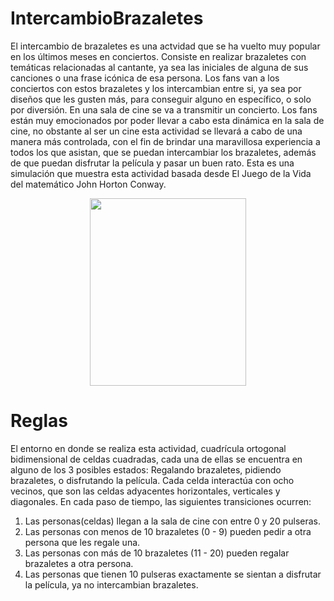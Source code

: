 # IntercambioBrazaletes

El intercambio de brazaletes es una actvidad que se ha vuelto muy popular en los últimos meses en conciertos. Consiste en realizar brazaletes con temáticas relacionadas al cantante, ya sea las iniciales de alguna de sus canciones o una frase icónica de esa persona. Los fans van a los conciertos con estos brazaletes y los intercambian entre si, ya sea por diseños que les gusten más, para conseguir alguno en específico, o solo por diversión.
En una sala de cine se va a transmitir un concierto. Los fans están muy emocionados por poder llevar a cabo esta dinámica en la sala de cine, no obstante al ser un cine esta actividad se llevará a cabo de una manera más controlada, con el fin de brindar una maravillosa experiencia a todos los que asistan, que se puedan intercambiar los brazaletes, además de que puedan disfrutar la película y pasar un buen rato. 
Esta es una simulación que muestra esta actividad basada desde El Juego de la Vida del matemático John Horton Conway. 

<center>
<img src="https://i.etsystatic.com/22925573/r/il/1a0dd2/4899550808/il_fullxfull.4899550808_387n.jpg" width=250 height=300 />
</center>

# Reglas

El entorno en donde se realiza esta actividad, cuadrícula ortogonal bidimensional de celdas cuadradas, cada una de ellas se encuentra en alguno de los 3 posibles estados: Regalando brazaletes, pidiendo brazaletes, o disfrutando la película.
Cada celda interactúa con ocho vecinos, que son las celdas adyacentes horizontales, verticales y diagonales. En cada paso de tiempo, las siguientes transiciones ocurren:

1. Las personas(celdas) llegan a la sala de cine con entre 0 y 20 pulseras. 
2. Las personas con menos de 10 brazaletes (0 - 9) pueden pedir a otra persona que les regale una. 
3. Las personas con más de 10 brazaletes (11 - 20) pueden regalar brazaletes a otra persona.
4. Las personas que tienen 10 pulseras exactamente se sientan a disfrutar la película, ya no intercambian brazaletes.  
